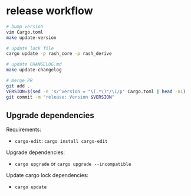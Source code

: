 # release workflow

```bash
# bump version
vim Cargo.toml
make update-version

# update lock file
cargo update -p rash_core -p rash_derive

# update CHANGELOG.md
make update-changelog

# merge PR
git add .
VERSION=$(sed -n 's/^version = "\(.*\)"/\1/p' Cargo.toml | head -n1)
git commit -m "release: Version $VERSION"
```

## Upgrade dependencies

Requirements:

- `cargo-edit`: `cargo install cargo-edit`

Upgrade dependencies:

- `cargo upgrade` or `cargo upgrade --incompatible`

Update cargo lock dependencies:

- `cargo update`
